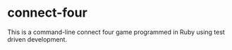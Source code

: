 # connect-four
This is a command-line connect four game programmed in Ruby using test driven development.

